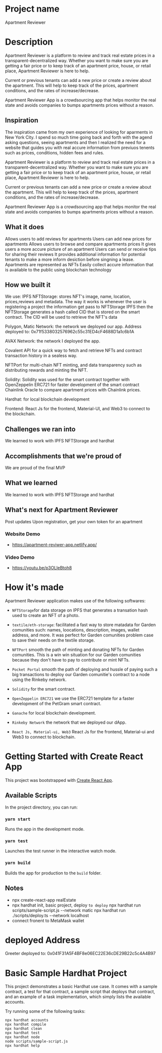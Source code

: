 # Project name
Apartment Reviewer

# Description
Apartment Reviewer is a platform to review and track real estate prices in a transparent-decentralized way. Whether you want to make sure you are getting a fair price or to keep track  of an apartment price, house, or retail place, Apartment Reviewer is here to help.

Current or previous tenants can  add a new price or create a review about the apartment. This will help to keep track of the prices, apartment conditions, and the rates of increase/decrease.

Apartment Reviewer App is a crowdsourcing app that helps monitor the real state and avoids companies to bumps apartments prices without a reason.


## Inspiration

The inspiration came from my own experience of looking for aparments in New York City.  I spend so much time going back and forth with the agend asking questions, seeing apartments and then I realized the need for a website that guides you with real accure information from previuos tenents such as prices, conditions, hidden fees and rules.

Apartment Reviewer is a platform to review and track real estate prices in a transparent-decentralized way. Whether you want to make sure you are getting a fair price or to keep track  of an apartment price, house, or retail place, Apartment Reviewer is here to help.

Current or previous tenants can  add a new price or create a review about the apartment. This will help to keep track of the prices, apartment conditions, and the rates of increase/decrease.

Apartment Reviewer App is a crowdsourcing app that helps monitor the real state and avoids companies to bumps apartments prices without a reason.



## What it does
Allows users to add reviews for apartments
Users can add new prices for apartments
Allows users to browse and compare apartments prices
It gives users a more accure picture of an apartment
Users can send or receive tips for sharing their reviews
It provides additional information for potential tenants to make a more inform desiction before singning a lease.
Apartments are represented as NFTs
Easily collect accure information that is available to the public using blockchain technology


## How we built it
We use:
IPFS NFTStorage: stores NFT's image, name, location, prices,reviews and metadata. The way it works is whenever the user is registering a project the information get pass to NFTStorage IPFS then the NFTStorage generates a hash called CID that is stored on the smart contract. The CID will be used to retrieve the NFT's data

Polygon, Matic Network: the network we deployed our app.
Address deployed to: 0x71f5338032576962c55c31ED4cF4688D1a1c6b1A

AVAX Network: the network I deployed the app.

Covalent API for a quick way to fetch and retrieve NFTs and contract transaction history in a sealess way.

NFTPort for multi-chain NFT minting, and data transparency such as distributing rewards and minting the NFT.

Solidity: Solidity was used for the smart contract together with OpenZeppelin ERC721 for faster development of the smart contract
Chainlink Oracle to compare  apartment prices with Chainlink prices.

Hardhat: for local blockchain development

Frontend: React Js for the frontend, Material-UI, and Web3 to connect to the blockchain.

## Challenges we ran into
We learned to work with IPFS NFTStorage and hardhat
## Accomplishments that we're proud of
We are proud of the final MVP

## What we learned
We learned to work with IPFS NFTStorage and hardhat


## What's next for Apartment Reviewer
Post updates
Upon registration, get your own token for an apartment


### Website Demo
- https://apartment-reviwer-app.netlify.app/

### Video Demo
- https://youtu.be/p3OLleBtoh8

# How it's made

Apartment Reviewer application makes use of the following softwares:

- `NFTStorage`for data storage on IPFS that generates a transation hash used to create an NFT of a photo.

- `textile/eth-storage`: facilitated a fast way to store matadata for Garden comunities such: names, loocations, description, images, wallet address, and more. It was perfect for Garden comunities problem case to save their needs on the textile storage.

- `NFTPort` smooth the path of minting and donating NFTs for Garden comunities. This is a win win situation for our Garden comunities because they don't have to pay to contribute or mint NFTs.

- `Pocket Portal` smooth the path of deploying and hussle of paying such a big transactions to deploy our Garden comunitie's contract to a node using the Rinkeby network.

- `Solidity` for the smart contract.

- `OpenZeppelin ERC721` we use the ERC721 template for a faster development of the PetGram smart contract.

- `Ganache` for local blockchain development.

- `Rinkeby Network` the network that we deployed our dApp.

- `React Js, Material-ui, Web3` React Js for the frontend, Material-ui and Web3 to connect to blockchain.








# Getting Started with Create React App

This project was bootstrapped with [Create React App](https://github.com/facebook/create-react-app).

## Available Scripts

In the project directory, you can run:

### `yarn start`

Runs the app in the development mode.

### `yarn test`

Launches the test runner in the interactive watch mode.

### `yarn build`

Builds the app for production to the `build` folder.



 ## Notes
- npx create-react-app realEstate
- npx hardhat init, basic project, deploy
 `to deploy`
 npx hardhat run scripts/sample-script.js --network matic
 npx hardhat run ./scripts/deploy.ts --network localhost
 - connect fronent to MetaMask wallet

 #  deployed Address
 Greeter deployed to: 0x041F31A5F4BF8e06EC22E36cDE29B22c5c4A4B97

# Basic Sample Hardhat Project
This project demonstrates a basic Hardhat use case. It comes with a sample contract, a test for that contract, a sample script that deploys that contract, and an example of a task implementation, which simply lists the available accounts.

Try running some of the following tasks:

```shell
npx hardhat accounts
npx hardhat compile
npx hardhat clean
npx hardhat test
npx hardhat node
node scripts/sample-script.js
npx hardhat help
```

